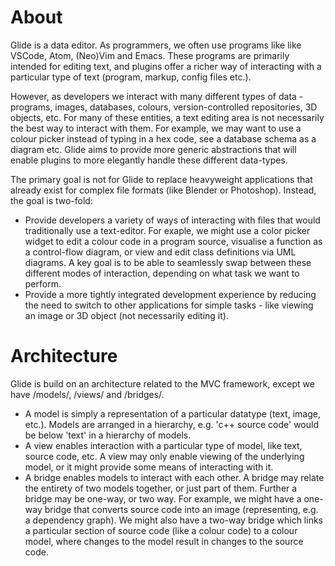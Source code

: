 # About

Glide is a data editor. As programmers, we often use programs like like VSCode,
Atom, (Neo)Vim and Emacs. These programs are primarily intended for editing
text, and plugins offer a richer way of interacting with a particular type of
text (program, markup, config files etc.). 

However, as developers we interact with many different types of data - programs,
images, databases, colours, version-controlled repositories, 3D objects,
etc. For many of these entities, a text editing area is not necessarily the best
way to interact with them. For example, we may want to use a colour picker
instead of typing in a hex code, see a database schema as a diagram etc. Glide
aims to provide more generic abstractions that will enable plugins to more
elegantly handle these different data-types.

The primary goal is not for Glide to replace heavyweight applications that
already exist for complex file formats (like Blender or Photoshop). Instead, the
goal is two-fold:
+ Provide developers a variety of ways of interacting with files that would
  traditionally use a text-editor. For exaple, we might use a color picker
  widget to edit a colour code in a program source, visualise a function
  as a control-flow diagram, or view and edit class definitions via UML
  diagrams. A key goal is to be able to seamlessly swap between these different
  modes of interaction, depending on what task we want to perform.
+ Provide a more tightly integrated development experience by reducing the need
  to switch to other applications for simple tasks - like viewing an image or 3D
  object (not necessarily editing it).


# Architecture

Glide is build on an architecture related to the MVC framework, except we have /models/, /views/ and /bridges/.

+ A model is simply a representation of a particular datatype (text, image,
  etc.). Models are arranged in a hierarchy, e.g. 'c++ source code' would be
  below 'text' in a hierarchy of models.
+ A view enables interaction with a particular type of model, like text, source
  code, etc. A view may only enable viewing of the underlying model, or it might
  provide some means of interacting with it. 
+ A bridge enables models to interact with each other. A bridge may relate the
  entirety of two models together, or just part of them. Further a bridge may be
  one-way, or two way. For example, we might have a one-way bridge that converts
  source code into an image (representing, e.g. a dependency graph). We might
  also have a two-way bridge which links a particular section of source code
  (like a colour code) to a colour model, where changes to the model result in
  changes to the source code. 
  
